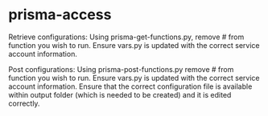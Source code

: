 # prisma-access

Retrieve configurations:
Using prisma-get-functions.py, remove # from function you wish to run. Ensure vars.py is updated with the correct service account information.

Post configurations:
Using prisma-post-functions.py remove # from function you wish to run. Ensure vars.py is updated with the correct service account information. Ensure that the correct configuration file is available within output folder (which is needed to be created) and it is edited correctly.
